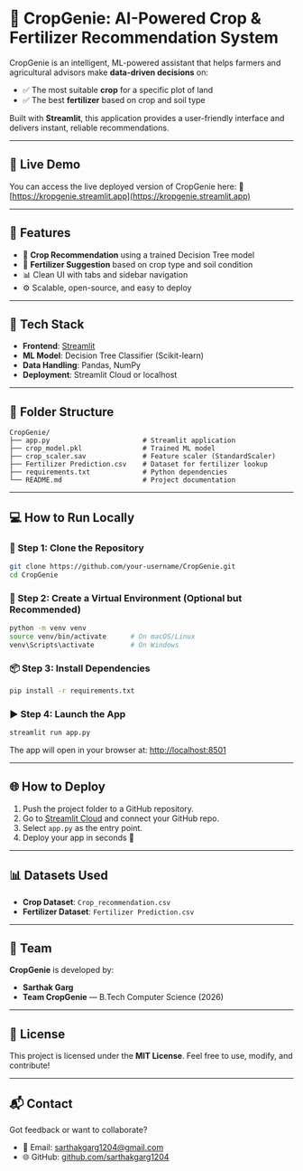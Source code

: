 
# 🌾 CropGenie: AI-Powered Crop & Fertilizer Recommendation System

CropGenie is an intelligent, ML-powered assistant that helps farmers and agricultural advisors make **data-driven decisions** on:

- ✅ The most suitable **crop** for a specific plot of land
- ✅ The best **fertilizer** based on crop and soil type

Built with **Streamlit**, this application provides a user-friendly interface and delivers instant, reliable recommendations.

---

## 🚀 Live Demo

You can access the live deployed version of CropGenie here:
🔗 [https://kropgenie.streamlit.app](https://kropgenie.streamlit.app)

---

## 🚀 Features

- 🌱 **Crop Recommendation** using a trained Decision Tree model
- 💊 **Fertilizer Suggestion** based on crop type and soil condition
- 📊 Clean UI with tabs and sidebar navigation
- ⚙️ Scalable, open-source, and easy to deploy

---

## 🧪 Tech Stack

- **Frontend**: [Streamlit](https://streamlit.io)
- **ML Model**: Decision Tree Classifier (Scikit-learn)
- **Data Handling**: Pandas, NumPy
- **Deployment**: Streamlit Cloud or localhost

---

## 📁 Folder Structure

```
CropGenie/
├── app.py                       # Streamlit application
├── crop_model.pkl               # Trained ML model
├── crop_scaler.sav              # Feature scaler (StandardScaler)
├── Fertilizer Prediction.csv    # Dataset for fertilizer lookup
├── requirements.txt             # Python dependencies
└── README.md                    # Project documentation
```

---

## 💻 How to Run Locally

### 🔧 Step 1: Clone the Repository

```bash
git clone https://github.com/your-username/CropGenie.git
cd CropGenie
```

### 🐍 Step 2: Create a Virtual Environment (Optional but Recommended)

```bash
python -m venv venv
source venv/bin/activate      # On macOS/Linux
venv\Scripts\activate         # On Windows
```

### 📦 Step 3: Install Dependencies

```bash
pip install -r requirements.txt
```

### ▶️ Step 4: Launch the App

```bash
streamlit run app.py
```

The app will open in your browser at:
[http://localhost:8501](http://localhost:8501)

---

## 🌐 How to Deploy

1. Push the project folder to a GitHub repository.
2. Go to [Streamlit Cloud](https://share.streamlit.io) and connect your GitHub repo.
3. Select `app.py` as the entry point.
4. Deploy your app in seconds 🚀

---

## 📊 Datasets Used

- **Crop Dataset**: `Crop_recommendation.csv`
- **Fertilizer Dataset**: `Fertilizer Prediction.csv`

---

## 👥 Team

**CropGenie** is developed by:
- **Sarthak Garg**
- **Team CropGenie** — B.Tech Computer Science (2026)

---

## 📌 License

This project is licensed under the **MIT License**.
Feel free to use, modify, and contribute!

---

## 📬 Contact

Got feedback or want to collaborate?

- 📧 Email: [sarthakgarg1204@gmail.com](mailto:sarthakgarg1204@gmail.com)
- 🌐 GitHub: [github.com/sarthakgarg1204](https://github.com/sarthakgarg1204)
